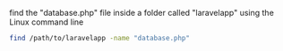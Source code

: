 find the "database.php" file inside a folder called "laravelapp" using the Linux command line

```bash
find /path/to/laravelapp -name "database.php"

```
